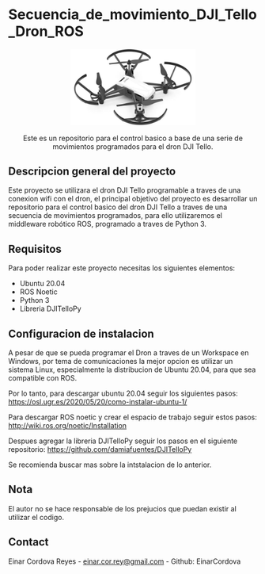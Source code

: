 # Secuencia_de_movimiento_DJI_Tello_Dron_ROS
<p align="center">
  <img src="dron-dji-tello.jpg" alt="Image Open" style="width:50%;"> 
</p>

<p align="center"> Este es un repositorio para el control basico a base de una serie de movimientos programados para el dron DJI Tello.

## Descripcion general del proyecto
Este proyecto se utilizara el dron DJI Tello programable a traves de una conexion wifi con el dron, el principal objetivo del proyecto es desarrollar un repositorio para el control basico del dron DJI Tello a traves de una secuencia de movimientos programados, para ello utilizaremos el middleware robótico ROS, programado a traves de Python 3.

## Requisitos
Para poder realizar este proyecto necesitas los siguientes elementos:

- Ubuntu 20.04 
- ROS Noetic 
- Python 3 
- Libreria DJITelloPy 

## Configuracion de instalacion

A pesar de que se pueda programar el Dron a traves de un Workspace en Windows, por tema de comunicaciones la mejor opcion es utilizar un sistema Linux, especialmente la distribucion de Ubuntu 20.04, para que sea compatible con ROS.

Por lo tanto, para descargar ubuntu 20.04 seguir los siguientes pasos: https://osl.ugr.es/2020/05/20/como-instalar-ubuntu-1/

Para descargar ROS noetic y crear el espacio de trabajo seguir estos pasos: http://wiki.ros.org/noetic/Installation

Despues agregar la libreria DJITelloPy seguir los pasos en el siguiente repositorio: https://github.com/damiafuentes/DJITelloPy

Se recomienda buscar mas sobre la intstalacion de lo anterior.

## Nota
El autor no se hace responsable de los prejucios que puedan existir al utilizar el codigo.

## Contact
Einar Cordova Reyes - einar.cor.rey@gmail.com - Github: EinarCordova 







